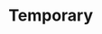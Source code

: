 # Temporary 
         
  
                        
               
                      
           
  
            
    
